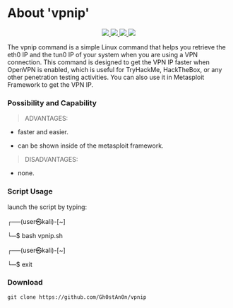 # About 'vpnip'

<p align="center">
   </a>
      <a href="https://github.com/Gh0stAn0n/vpnip">
      <img src="https://img.shields.io/badge/Version-1.0.0-darkgreen">
        <img src="https://img.shields.io/badge/Release%20Date-march%202022-purple">
  <img src="https://shields.io/badge/Bash-100%25-066da5">
  <img src="https://shields.io/badge/Platform-Linux-darkred">
    </a>
  </p>
</p>

The vpnip command is a simple Linux command that helps you retrieve the eth0 IP and the tun0 IP of your system when you are using a VPN connection. This command is designed to get the VPN IP faster when OpenVPN is enabled, which is useful for TryHackMe, HackTheBox, or any other penetration testing activities. You can also use it in Metasploit Framework to get the VPN IP.

### Possibility and Capability

> ADVANTAGES:

- faster and easier.

- can be shown inside of the metasploit framework.

> DISADVANTAGES:

- none.

### Script Usage

launch the script by typing:

┌──(user㉿kali)-[~]

└─$ bash vpnip.sh

┌──(user㉿kali)-[~]

└─$ exit

### Download

    git clone https://github.com/Gh0stAn0n/vpnip
